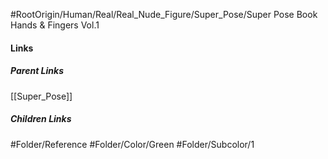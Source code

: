 #RootOrigin/Human/Real/Real_Nude_Figure/Super_Pose/Super Pose Book Hands & Fingers Vol.1
#### Links
##### Parent Links
[[Super_Pose]]
##### Children Links
#Folder/Reference
#Folder/Color/Green
#Folder/Subcolor/1
